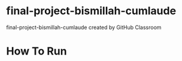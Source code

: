 # final-project-bismillah-cumlaude
final-project-bismillah-cumlaude created by GitHub Classroom


# How To Run
